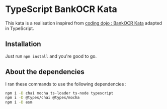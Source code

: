 # TypeScript BankOCR Kata

This kata is a realisation inspired from [coding dojo : BankOCR Kata](https://codingdojo.org/kata/BankOCR) adapted in
TypeScript.

## Installation

Just run `npm install` and you're good to go.

## About the dependencies

I ran these commands to use the following dependencies :

```sh
npm i -D chai mocha ts-loader ts-node typescript
npm i -D @types/chai @types/mocha
npm i -D esm
```